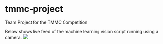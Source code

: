 # tmmc-project

Team Project for the TMMC Competition

Below shows live feed of the machine learning vision script running using a camera.
![]([https://github.com/Your_Repository_Name/Your_GIF_Name.gif](https://github.com/CydiaBoss/tmmc-project/blob/main/machine_vision_algo_in_action.gif)https://github.com/CydiaBoss/tmmc-project/blob/main/machine_vision_algo_in_action.gif)
